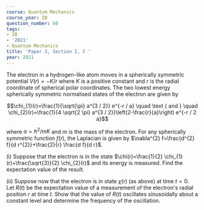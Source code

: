 ```yaml
---
course: Quantum Mechanics
course_year: IB
question_number: 60
tags:
- IB
- '2021'
- Quantum Mechanics
title: 'Paper 3, Section I, C '
year: 2021
---
```




The electron in a hydrogen-like atom moves in a spherically symmetric potential $V(r)=-K / r$ where $K$ is a positive constant and $r$ is the radial coordinate of spherical polar coordinates. The two lowest energy spherically symmetric normalised states of the electron are given by

$$\chi_{1}(r)=\frac{1}{\sqrt{\pi} a^{3 / 2}} e^{-r / a} \quad \text { and } \quad \chi_{2}(r)=\frac{1}{4 \sqrt{2 \pi} a^{3 / 2}}\left(2-\frac{r}{a}\right) e^{-r / 2 a}$$

where $a=\hbar^{2} / m K$ and $m$ is the mass of the electron. For any spherically symmetric function $f(r)$, the Laplacian is given by $\nabla^{2} f=\frac{d^{2} f}{d r^{2}}+\frac{2}{r} \frac{d f}{d r}$.

(i) Suppose that the electron is in the state $\chi(r)=\frac{1}{2} \chi_{1}(r)+\frac{\sqrt{3}}{2} \chi_{2}(r)$ and its energy is measured. Find the expectation value of the result.

(ii) Suppose now that the electron is in state $\chi(r)$ (as above) at time $t=0$. Let $R(t)$ be the expectation value of a measurement of the electron's radial position $r$ at time $t$. Show that the value of $R(t)$ oscillates sinusoidally about a constant level and determine the frequency of the oscillation.